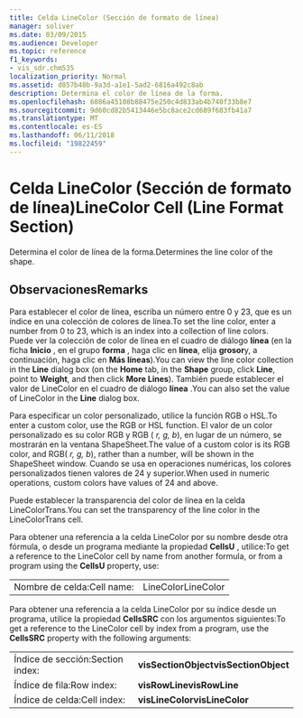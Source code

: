 ```yaml
---
title: Celda LineColor (Sección de formato de línea)
manager: soliver
ms.date: 03/09/2015
ms.audience: Developer
ms.topic: reference
f1_keywords:
- vis_sdr.chm535
localization_priority: Normal
ms.assetid: d857b48b-9a3d-a1e1-5ad2-6816a492c8ab
description: Determina el color de línea de la forma.
ms.openlocfilehash: 6086a45108b88475e250c4d833ab4b740f33b8e7
ms.sourcegitcommit: 9d60cd82b5413446e5bc8ace2cd689f683fb41a7
ms.translationtype: MT
ms.contentlocale: es-ES
ms.lasthandoff: 06/11/2018
ms.locfileid: "19822459"
---
```

# <a name="linecolor-cell-line-format-section"></a><span data-ttu-id="a725e-103">Celda LineColor (Sección de formato de línea)</span><span class="sxs-lookup"><span data-stu-id="a725e-103">LineColor Cell (Line Format Section)</span></span>

<span data-ttu-id="a725e-104">Determina el color de línea de la forma.</span><span class="sxs-lookup"><span data-stu-id="a725e-104">Determines the line color of the shape.</span></span>
  
## <a name="remarks"></a><span data-ttu-id="a725e-105">Observaciones</span><span class="sxs-lookup"><span data-stu-id="a725e-105">Remarks</span></span>

<span data-ttu-id="a725e-106">Para establecer el color de línea, escriba un número entre 0 y 23, que es un índice en una colección de colores de línea.</span><span class="sxs-lookup"><span data-stu-id="a725e-106">To set the line color, enter a number from 0 to 23, which is an index into a collection of line colors.</span></span> <span data-ttu-id="a725e-107">Puede ver la colección de color de línea en el cuadro de diálogo **línea** (en la ficha **Inicio** , en el grupo **forma** , haga clic en **línea**, elija **grosor**y, a continuación, haga clic en **Más líneas**).</span><span class="sxs-lookup"><span data-stu-id="a725e-107">You can view the line color collection in the **Line** dialog box (on the **Home** tab, in the **Shape** group, click **Line**, point to **Weight**, and then click **More Lines**).</span></span> <span data-ttu-id="a725e-108">También puede establecer el valor de LineColor en el cuadro de diálogo **línea** .</span><span class="sxs-lookup"><span data-stu-id="a725e-108">You can also set the value of LineColor in the **Line** dialog box.</span></span> 
  
<span data-ttu-id="a725e-109">Para especificar un color personalizado, utilice la función RGB o HSL.</span><span class="sxs-lookup"><span data-stu-id="a725e-109">To enter a custom color, use the RGB or HSL function.</span></span> <span data-ttu-id="a725e-110">El valor de un color personalizado es su color RGB y RGB ( *r, g, b*), en lugar de un número, se mostrarán en la ventana ShapeSheet.</span><span class="sxs-lookup"><span data-stu-id="a725e-110">The value of a custom color is its RGB color, and RGB( *r, g, b*), rather than a number, will be shown in the ShapeSheet window.</span></span> <span data-ttu-id="a725e-111">Cuando se usa en operaciones numéricas, los colores personalizados tienen valores de 24 y superior.</span><span class="sxs-lookup"><span data-stu-id="a725e-111">When used in numeric operations, custom colors have values of 24 and above.</span></span> 
  
<span data-ttu-id="a725e-112">Puede establecer la transparencia del color de línea en la celda LineColorTrans.</span><span class="sxs-lookup"><span data-stu-id="a725e-112">You can set the transparency of the line color in the LineColorTrans cell.</span></span>
  
<span data-ttu-id="a725e-113">Para obtener una referencia a la celda LineColor por su nombre desde otra fórmula, o desde un programa mediante la propiedad **CellsU** , utilice:</span><span class="sxs-lookup"><span data-stu-id="a725e-113">To get a reference to the LineColor cell by name from another formula, or from a program using the **CellsU** property, use:</span></span> 
  
|||
|:-----|:-----|
|<span data-ttu-id="a725e-114">Nombre de celda:</span><span class="sxs-lookup"><span data-stu-id="a725e-114">Cell name:</span></span>  <br/> |<span data-ttu-id="a725e-115">LineColor</span><span class="sxs-lookup"><span data-stu-id="a725e-115">LineColor</span></span>  <br/> |
   
<span data-ttu-id="a725e-116">Para obtener una referencia a la celda LineColor por su índice desde un programa, utilice la propiedad **CellsSRC** con los argumentos siguientes:</span><span class="sxs-lookup"><span data-stu-id="a725e-116">To get a reference to the LineColor cell by index from a program, use the **CellsSRC** property with the following arguments:</span></span> 
  
|||
|:-----|:-----|
|<span data-ttu-id="a725e-117">Índice de sección:</span><span class="sxs-lookup"><span data-stu-id="a725e-117">Section index:</span></span>  <br/> |<span data-ttu-id="a725e-118">**visSectionObject**</span><span class="sxs-lookup"><span data-stu-id="a725e-118">**visSectionObject**</span></span> <br/> |
|<span data-ttu-id="a725e-119">Índice de fila:</span><span class="sxs-lookup"><span data-stu-id="a725e-119">Row index:</span></span>  <br/> |<span data-ttu-id="a725e-120">**visRowLine**</span><span class="sxs-lookup"><span data-stu-id="a725e-120">**visRowLine**</span></span> <br/> |
|<span data-ttu-id="a725e-121">Índice de celda:</span><span class="sxs-lookup"><span data-stu-id="a725e-121">Cell index:</span></span>  <br/> |<span data-ttu-id="a725e-122">**visLineColor**</span><span class="sxs-lookup"><span data-stu-id="a725e-122">**visLineColor**</span></span> <br/> |
   

